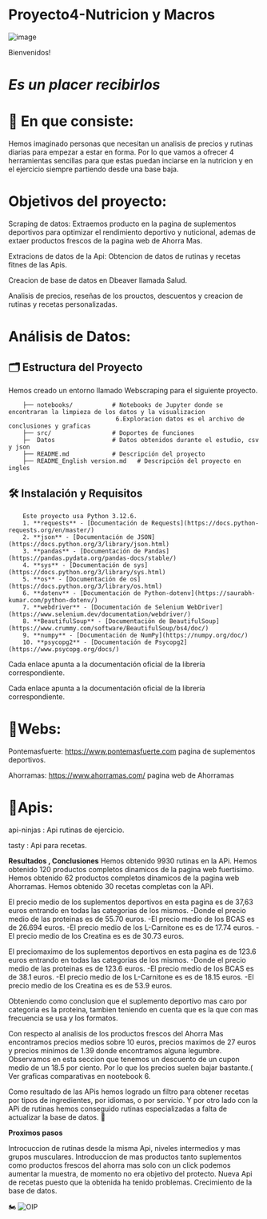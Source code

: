 # Proyecto4-Nutricion y Macros

![image](https://github.com/user-attachments/assets/8d0cb5a0-99b8-42df-a7a3-59b992f1da6e)

Bienvenidos! 

# *Es un placer recibirlos*


# 📝 En que consiste:

Hemos imaginado personas que necesitan un analisis de precios y rutinas diarias para empezar a estar en forma. Por lo que vamos a ofrecer 4 herramientas sencillas para que estas puedan inciarse en la nutricion y en el ejercicio siempre partiendo desde una base baja.

# Objetivos del proyecto:

Scraping de datos: Extraemos producto en la pagina de suplementos deportivos para optimizar el rendimiento deportivo y nuticional, ademas de extaer productos frescos de la pagina web de Ahorra Mas. 

Extracions de datos de la Api: Obtencion de datos de rutinas y recetas fitnes de las Apis.

Creacion de base de datos en Dbeaver llamada Salud.

Analisis de precios, reseñas de los prouctos, descuentos y creacion de rutinas y recetas personalizadas.

# Análisis de Datos:


## 🗂️ Estructura del Proyecto
Hemos creado un entorno llamado Webscraping para el siguiente proyecto.

        ├── notebooks/           # Notebooks de Jupyter donde se encontraran la limpieza de los datos y la visualizacion
                                  6.Exploracion datos es el archivo de conclusiones y graficas
        ├── src/                 # Doportes de funciones
        ├─  Datos                # Datos obtenidos durante el estudio, csv y json
        ├── README.md            # Descripción del proyecto
        ├── README_English version.md   # Descripción del proyecto en ingles
      
## 🛠️ Instalación y Requisitos
        Este proyecto usa Python 3.12.6.
        1. **requests** - [Documentación de Requests](https://docs.python-requests.org/en/master/)
        2. **json** - [Documentación de JSON](https://docs.python.org/3/library/json.html)
        3. **pandas** - [Documentación de Pandas](https://pandas.pydata.org/pandas-docs/stable/)
        4. **sys** - [Documentación de sys](https://docs.python.org/3/library/sys.html)
        5. **os** - [Documentación de os](https://docs.python.org/3/library/os.html)
        6. **dotenv** - [Documentación de Python-dotenv](https://saurabh-kumar.com/python-dotenv/)
        7. **webdriver** - [Documentación de Selenium WebDriver](https://www.selenium.dev/documentation/webdriver/)
        8. **BeautifulSoup** - [Documentación de BeautifulSoup](https://www.crummy.com/software/BeautifulSoup/bs4/doc/)
        9. **numpy** - [Documentación de NumPy](https://numpy.org/doc/)
        10. **psycopg2** - [Documentación de Psycopg2](https://www.psycopg.org/docs/)



Cada enlace apunta a la documentación oficial de la librería correspondiente.

Cada enlace apunta a la documentación oficial de la librería correspondiente.
# 📝Webs:

  Pontemasfuerte: https://www.pontemasfuerte.com pagina de suplementos deportivos.
  
  Ahorramas: https://www.ahorramas.com/ pagina web de Ahorramas
  
 # 📝Apis:
 
   api-ninjas : Api rutinas de ejercicio.
   
   tasty : Api para recetas.
 
**Resultados , Conclusiones**
Hemos obtenido 9930 rutinas en la APi.
Hemos obtenido 120 productos completos dinamicos de la pagina web fuertisimo.
Hemos obtenido 62 productos completos dinamicos de la pagina web Ahorramas.
Hemos obtenido 30 recetas completas con la APi.

El precio medio de los suplementos deportivos en esta pagina es de 37,63 euros entrando en todas las categorias de los mismos.
          -Donde el precio medio de las proteinas es de 55.70 euros.
          -El precio medio de los BCAS es de 26.694 euros.
          -El precio medio de los L-Carnitone es es de 17.74 euros.
          -El precio medio de los Creatina es es de 30.73 euros.
          

El preciomaximo  de los suplementos deportivos en esta pagina es de 123.6 euros entrando en todas las categorias de los mismos.
          -Donde el precio medio de las proteinas es de 123.6 euros.
          -El precio medio de los BCAS es de 38.1 euros.
          -El precio medio de los L-Carnitone es es de 18.15 euros.
          -El precio medio de los Creatina es es de 53.9 euros.

Obteniendo como conclusion que el suplemento deportivo mas caro por categoria es la proteina, tambien teniendo en cuenta que es la que con mas frecuencia se usa y los formatos.


Con respecto al analisis de los productos frescos del Ahorra Mas encontramos precios medios sobre 10 euros, precios maximos de 27 euros y precios minimos de 1.39 donde encontramos alguna legumbre.
Observamos en esta seccion que tenemos un descuento de un cupon medio de un 18.5 por ciento. Por lo que los precios suelen bajar bastante.( Ver graficas comparativas en nootebook 6.


Como resultado de las APis hemos logrado un filtro para obtener recetas por tipos de ingredientes, por idiomas, o por servicio.
Y por otro lado con la APi de rutinas hemos conseguido rutinas especializadas a falta de actualizar la base de datos.
🌟

 
**Proximos pasos**

Introcuccion de rutinas desde la misma Api, niveles intermedios y mas grupos musculares.
Introduccion de mas productos tanto suplementos como productos frescos del ahorra mas solo con un click podemos aumentar la muestra, de momento no era objetivo del protecto.
Nueva Api de recetas puesto que la obtenida ha tenido problemas.
Crecimiento de la base de datos.

🏍️
![OIP](https://github.com/user-attachments/assets/a3261f22-9193-45df-bf33-14a396dfd988)
